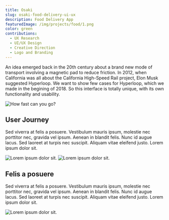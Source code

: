 ```yaml
---
title: Osaki
slug: osaki-food-delivery-ui-ux
description: Food Delivery App
featuredImage: /img/projects/food/1.png
color: green
contributions:
  - UX Research
  - UI/UX Design
  - Creative Direction
  - Logo and Branding
---
```


An idea emerged back in the 20th century about a brand new mode of transport involving a magnetic pad to reduce friction. In 2012, when California was all about the California High-Speed Rail project, Elon Musk suggested Hyperloop. We want to show few cases for Hyperloop, which we made in the begining of 2018. So this interface is totally unique, with its own functionality and usability.

![How fast can you go?](/img/projects/food/1.png)

## User Journey
Sed viverra at felis a posuere. Vestibulum mauris ipsum, molestie nec porttitor nec, gravida vel ipsum. Aenean in blandit felis. Nunc id augue lacus. Sed laoreet at turpis nec suscipit. Aliquam vitae eleifend justo. Lorem ipsum dolor sit.

![Lorem ipsum dolor sit.](/img/projects/food/2.png)
![Lorem ipsum dolor sit.](/img/projects/food/3.png)


## Felis a posuere
Sed viverra at felis a posuere. Vestibulum mauris ipsum, molestie nec porttitor nec, gravida vel ipsum. Aenean in blandit felis. Nunc id augue lacus. Sed laoreet at turpis nec suscipit. Aliquam vitae eleifend justo. Lorem ipsum dolor sit.

![Lorem ipsum dolor sit.](/img/projects/food/4.png)
